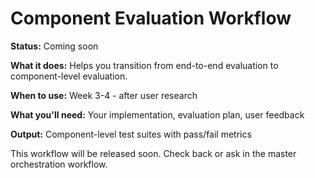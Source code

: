 # Component Evaluation Workflow

**Status:** Coming soon

**What it does:** Helps you transition from end-to-end evaluation to component-level evaluation.

**When to use:** Week 3-4 - after user research

**What you'll need:** Your implementation, evaluation plan, user feedback

**Output:** Component-level test suites with pass/fail metrics

This workflow will be released soon. Check back or ask in the master orchestration workflow.
